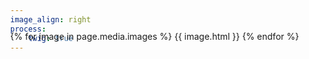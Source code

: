 ```yaml
---
image_align: right
process:
    twig: true
---
```


<style type="text/css">
    @keyframes slidy {
        0% { left: 0%; }
        20% { left: 0%; }
        25% { left: -100%; }
        45% { left: -100%; }
        50% { left: -200%; }
        70% { left: -200%; }
        75% { left: -300%; }
        95% { left: -300%; }
        100% { left: -400%; }
    }
    body { margin: 0; }
    div#slider {
        overflow: hidden;
        margin-top: -3rem;
        max-height: 30rem;
    }
    div#slider figure img { width: 20%; float: left; }
    div#slider figure {
        position: relative;
        width: 500%;
        margin: 0;
        left: 0;
        animation: 30s slidy infinite;
    }
</style>

<div id="slider">
    <figure>
    {% for image in page.media.images %}
        {{ image.html }}
    {% endfor %}
    </figure>
</div>